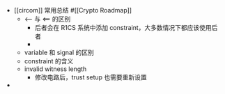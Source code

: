 - [[circom]] 常用总结 #[[Crypto Roadmap]]
	- <-- 与 <== 的区别
		- 后者会在 R1CS 系统中添加 constraint，大多数情况下都应该使用后者
		-
	- variable 和 signal 的区别
	- constraint 的含义
	- invalid witness length
		- 修改电路后，trust setup 也需要重新设置
-